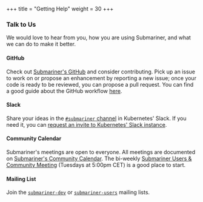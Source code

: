 +++
title = "Getting Help"
weight = 30
+++

### Talk to Us

We would love to hear from you, how you are using Submariner, and what we can do to make it better.

#### GitHub

Check out [Submariner's GitHub](https://github.com/submariner-io) and consider contributing. Pick up an issue to work on or propose an
enhancement by reporting a new issue; once your code is ready to be reviewed, you can propose a pull request. You can find a good guide
about the GitHub workflow [here](https://git-scm.com/book/en/v2/GitHub-Contributing-to-a-Project).

#### Slack

Share your ideas in the [`#submariner` channel](https://kubernetes.slack.com/archives/C010RJV694M) in Kubernetes' Slack. If you need it, you
can [request an invite to Kubernetes' Slack instance](https://slack.k8s.io/).

#### Community Calendar

Submariner's meetings are open to everyone. All meetings are documented on [Submariner's Community
Calendar](https://calendar.google.com/calendar/r?cid=NHFuZGVoOGY0bzZ1ajlvZnBsczh1NWNlZ2tAZ3JvdXAuY2FsZW5kYXIuZ29vZ2xlLmNvbQ).
The bi-weekly [Submariner Users & Community Meeting](https://tinyurl.com/54mcwfbe) (Tuesdays at 5:00pm CET) is a good place to start.

#### Mailing List

Join the [`submariner-dev`](https://groups.google.com/forum/#!forum/submariner-dev) or
[`submariner-users`](https://groups.google.com/forum/#!forum/submariner-users) mailing lists.
